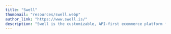 ```yaml
---
title: "Swell"
thumbnail: "resources/swell.webp"
author_link: "https://www.swell.is/"
description: "Swell is the customizable, API-first ecommerce platform for innovative brands, startups, and agencies."
---
```

